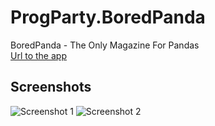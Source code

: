 # ProgParty.BoredPanda
BoredPanda - The Only Magazine For Pandas
<br /><a href="https://www.microsoft.com/en-us/store/apps/boredpanda/9nblggh5k5f6">Url to the app</a>

## Screenshots

![Screenshot 1](http://store-images.s-microsoft.com/image/apps.59084.13510798887002735.5590c013-abec-4bb7-aa6f-1c86ba98b8b3.9533d9d0-cdd1-49da-8664-fe3be11db30b?w=712&h=400 "Screenshot 1")
![Screenshot 2](http://store-images.s-microsoft.com/image/apps.2357.13510798887002735.90d00230-50f4-42b1-9c79-916ec0190b1e.ea2b4dc5-7943-44b1-8f4e-274b09a2c2ae?w=712&h=400 "Screenshot 2")
